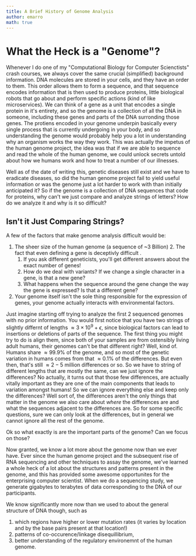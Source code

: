 ```yaml
---
title: A Brief History of Genome Analysis
author: emarro
math: true
---
```


# What the Heck is a "Genome"?
Whenever I do one of my "Computational Biology for Computer Scienctists" crash courses, we always cover the same crucial (simplified) background information. DNA molecules are stored in your cells, and they have an order to them. This order allows them to form a sequence, and that sequence encodes information that is then used to produce proteins, little biological robots that go about and perform specific actions (kind of like microservices). We can think of a gene as a unit that encodes a single protein in it's entirety, and so the genome is a collection of all the DNA in someone, including  these genes and parts of the DNA surronding those genes. The protiens encoded in your genome underpin basically every single process that is currently undergoing in your body, and so understanding the genome would probably help you a lot in understanding why an organism works the way they work. This was actually the impetus of the human genome project, the idea was that if we are able to sequence and read the whole of the human genome, we could unlock secrets untold about how we humans work and how to treat a number of our illnesses.  


Well as of the date of writing this, genetic diseases still exist and we have to eradicate diseases, so did the human genome project fail to yield useful information or was the genome just a lot harder to work with than initially anticipated it? So if the genome is a collection of DNA sequences that code for proteins, why can't we just compare and analyze strings of letters? How do we analyze it and why is it so difficult?

## Isn't it Just Comparing Strings?

A few of the factors that make genome analysis difficult would be:
1. The sheer size of the human genome (a sequence of ~3 Billion)
   2. The fact that even defining a gene is deceptivly difficult .
   1. If you ask different geneticists, you'll get different answers about the exact number of genes!
   2. How do we deal with variants? If we change a single character in a gene, is that a new gene? 
   3. What happens when the sequence around the gene change the way the gene is expressed? Is that a different gene?
3. Your genome itself isn't the sole thing responsible for the expression of genes,  your genome actually interacts with environmental factors.

Just imagine starting off trying to analyze the first 2 sequenced genomes with no prior information. You would first notice that you have two strings of slightly differnt of lengths $\approx 3\times10^{9} + \epsilon$, since biological factors can lead to insertions or deletions of parts of the sequence. The first thing you might try to do is align them, since both of your samples are from ostensibly living adult humans, their genomes can't be that different right? 
Well, kind of. Humans share $\approx 99.9\%$ of the genome, and so most of the genetic variation in humans comes from that $\approx 0.1\%$ of the differences. But even then, that's still $\approx 2-5$ million differences or so. So we have to string of different lengths that are mostly the same, can we just ignore the differences? No actually, it turns out that those few differences, are actually vitally important as they are one of the main components that leads to variation amongst humans! So we can ignore everything else and keep only the differences? Well sort of, the differences aren't the only things that matter in the genome we also care about _where_ the differences are and what the sequences adjacent to the differences are. So for some specific questions, sure we can only look at the differences, but in general we cannot ignore all the rest of the genome. 

Ok so what exactly is are the important parts of the genome? Can we focus on those? 


Now granted, we know a lot more about the genome now than we ever have. Ever since the human genome project and the subsequent rise of RNA sequencing and other techniques to assay the genome, we've learned a whole heck of a lot about the structures and patterns present in the genome, and this has provided some awesome opportunites for the enterprising computer scientist. When we do a sequencing study, we generate gigabytes to terabytes of data corresponding to the DNA of our participants. 

We know significantly more now than we used to about the general structure of DNA though, such as 
1. which regions have higher or lower mutation rates (it varies by location and by the base pairs present at that location!) 
2. patterns of co-occurence/linkage disequillibrium, 
3. better understanding of the regulatory environemnt of the human genome. 
